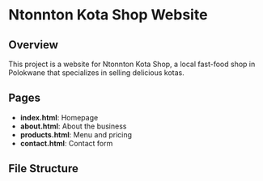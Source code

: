 # Ntonnton Kota Shop Website

## Overview
This project is a website for Ntonnton Kota Shop, a local fast-food shop in Polokwane that specializes in selling delicious kotas.

## Pages
- **index.html**: Homepage
- **about.html**: About the business
- **products.html**: Menu and pricing
- **contact.html**: Contact form

## File Structure
